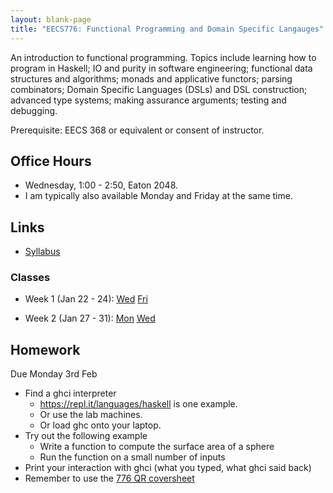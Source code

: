 ```yaml
---
layout: blank-page
title: "EECS776: Functional Programming and Domain Specific Langauges"
---
```


An introduction to functional programming. Topics include learning how
to program in Haskell; IO and purity in software engineering;
functional data structures and algorithms; monads and applicative
functors; parsing combinators; Domain Specific Languages (DSLs) and
DSL construction; advanced type systems; making assurance arguments;
testing and debugging. 

Prerequisite: EECS 368 or equivalent or consent of instructor.

## Office Hours

  * Wednesday, 1:00 - 2:50, Eaton 2048.
  * I am typically also available Monday and Friday at the same time.

## Links

 * <a href="https://drive.google.com/open?id=17V1ofcAKjMv2I8IxirVopve6bTxV0Z1tJnSkU28iqFA">Syllabus<a>

   
### Classes

  * Week 1 (Jan 22 - 24):
    <a href="https://drive.google.com/open?id=11VhvdE9KAWE5DDaIoJRB4mhijglLzuTc">Wed</a>
    <a href="https://drive.google.com/open?id=1kFzjxvK5__hmZPiPxRq7xg3LF87-jsRj">Fri</a>

  * Week 2 (Jan 27 - 31):
    [Mon](https://drive.google.com/open?id=1Dc_u1l6pxtsdfLfgAVQH7TrCNiqSmXn0)
    [Wed](/files/EECS_776_2020-01-29.pdf)

## Homework

Due Monday 3rd Feb

 * Find a ghci interpreter
   * <https://repl.it/languages/haskell> is one example.
   * Or use the lab machines.
   * Or load ghc onto your laptop.
 * Try out the following example
   * Write a function to compute the surface area of a sphere
   * Run the function on a small number of inputs
 * Print your interaction with ghci (what you typed, what ghci said back)
 * Remember to use the [776 QR coversheet](/workbook/EECS_776)


  






